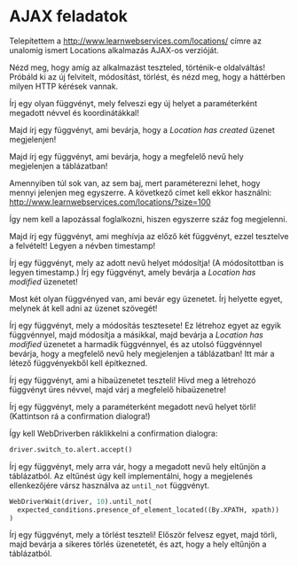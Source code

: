# AJAX feladatok

Telepítettem a http://www.learnwebservices.com/locations/
címre az unalomig ismert Locations alkalmazás AJAX-os verzióját.

Nézd meg, hogy amíg az alkalmazást teszteled, történik-e oldalváltás!
Próbáld ki az új felvitelt, módosítást, törlést, és nézd meg, hogy a 
háttérben milyen HTTP kérések vannak.

Írj egy olyan függvényt, mely felveszi egy új helyet a
paraméterként megadott névvel és koordinátákkal!

Majd írj egy függvényt, ami bevárja, hogy a
_Location has created_ üzenet megjelenjen!

Majd írj egy függvényt, ami bevárja, hogy a megfelelő
nevű hely megjelenjen a táblázatban!

Amennyiben túl sok van, az sem baj, mert paraméterezni lehet,
hogy mennyi jelenjen meg egyszerre. A következő címet kell ekkor használni: http://www.learnwebservices.com/locations/?size=100

Így nem kell a lapozással foglalkozni, hiszen egyszerre száz fog 
megjelenni.

Majd írj egy függvényt, ami meghívja az előző két függvényt, ezzel
tesztelve a felvételt! Legyen a névben timestamp!

Írj egy függvényt, mely az adott nevű helyet módosítja! (A módosítottban
  is legyen timestamp.)
Írj egy függvényt, amely bevárja a _Location has modified_ üzenetet! 

Most két olyan függvényed van, ami bevár egy üzenetet. Írj helyette egyet,
melynek át kell adni az üzenet szövegét!

Írj egy függvényt, mely a módosítás tesztesete! Ez létrehoz egyet
az egyik függvénnyel, majd módosítja a másikkal, majd bevárja 
a _Location has modified_ üzenetet a harmadik függvénnyel, és az utolsó
függvénnyel bevárja, hogy a megfelelő nevű hely megjelenjen a táblázatban!
Itt már a létező függvényekből kell építkezned.

Írj egy függvényt, ami a hibaüzenetet teszteli! Hívd meg a létrehozó
függvényt üres névvel, majd várj a megfelelő hibaüzenetre!

Írj egy függvényt, mely a paraméterként megadott nevű helyet törli! (Kattintson rá a confirmation dialogra!)

Így kell WebDriverben ráklikkelni a confirmation dialogra:

```python
driver.switch_to.alert.accept()
```

Írj egy függvényt, mely arra vár, hogy a megadott nevű hely eltűnjön a táblázatból.
Az eltűnést úgy kell implementálni, hogy a megjelenés ellenkezőjére vársz használva
az `until_not` függvényt.

```python
WebDriverWait(driver, 10).until_not(
  expected_conditions.presence_of_element_located((By.XPATH, xpath))
)
```

Írj egy függvényt, mely a törlést teszteli! Először felvesz egyet,
majd törli, majd bevárja a sikeres törlés üzenetetét, és azt, hogy a
hely eltűnjön a táblázatból.